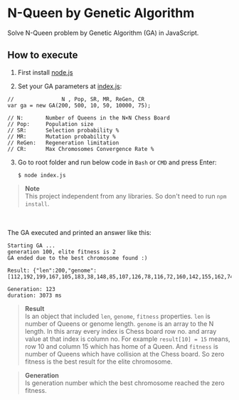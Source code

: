 # N-Queen by Genetic Algorithm
Solve N-Queen problem by Genetic Algorithm (GA) in JavaScript.

## How to execute
1. First install [node.js](https://nodejs.org/en/)

2. Set your GA parameters at [index.js](https://github.com/bezzad/N-Queen-GA/blob/master/index.js):
```
//               N , Pop, SR, MR, ReGen, CR
var ga = new GA(200, 500, 10, 50, 10000, 75);

// N:       Number of Queens in the N×N Chess Board
// Pop:     Population size
// SR:      Selection probability %
// MR:      Mutation probability %
// ReGen:   Regeneration limitation
// CR:      Max Chromosomes Convergence Rate % 
```

3. Go to root folder and run below code in `Bash` or `CMD` and press Enter: <br>
    ```
    $ node index.js
    ```

>**Note**   
This project independent from any libraries. So don't need to run `npm install`.
 
<br/><br/>
The GA executed and printed an answer like this:
```
Starting GA ...
generation 100, elite fitness is 2
GA ended due to the best chromosome found :)

Result: {"len":200,"genome":[112,192,199,167,105,183,38,148,85,107,126,78,116,72,160,142,155,162,74,41,49,10,177,137,4,128,80,140,123,59,181,24,120,169,110,13,197,98,81,62,125,96,91,163,90,84,79,75,132,196,9,19,102,67,164,63,48,69,45,193,36,70,46,134,95,130,106,44,157,150,170,119,117,184,1,154,86,17,180,113,30,43,188,143,7,28,173,20,26,194,56,32,175,76,190,153,178,159,2,191,115,187,83,97,64,58,35,89,39,100,5,168,165,131,152,23,189,0,3,182,186,37,141,195,18,172,6,29,21,136,77,8,149,12,60,47,14,73,138,27,114,93,33,179,99,82,103,65,55,176,146,156,34,122,144,118,61,71,133,57,127,147,51,88,108,22,42,16,171,68,11,166,185,129,94,124,174,109,151,101,50,135,121,111,52,54,92,145,158,104,161,139,31,53,66,87,198,25,40,15],"fitness":0}

Generation: 123
duration: 3073 ms
```

>**Result**     
Is an object that included `len`, `genome`, `fitness` properties. 
`len` is number of Queens or genome length. 
`genome` is an array to the N length. In this array every index is Chess board row no. and array value at that index is column no. 
For example `result[10] = 15` means, row 10 and column 15 which has home of a Queen. 
And `fitness` is number of Queens which have collision at the Chess board. So zero fitness is the best result for the elite chromosome.

>**Generation**     
Is generation number which the best chromosome reached the zero fitness.